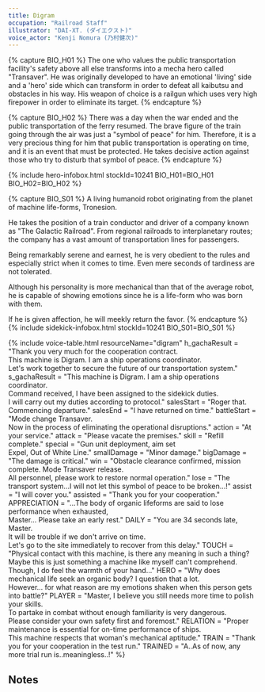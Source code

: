 ```yaml
---
title: Digram
occupation: "Railroad Staff"
illustrator: "DAI-XT. (ダイエクスト)"
voice_actor: "Kenji Nomura (乃村健次)"
---
```


{% capture BIO_H01 %}
The one who values the public transportation facility's safety above all else transforms into a mecha hero called "Transaver". He was originally developed to have an emotional 'living' side and a 'hero' side which can transform in order to defeat all kaibutsu and obstacles in his way. His weapon of choice is a railgun which uses very high firepower in order to eliminate its target.
{% endcapture %}

{% capture BIO_H02 %}
There was a day when the war ended and the public transportation of the ferry resumed. The brave figure of the train going through the air was just a "symbol of peace" for him. Therefore, it is a very precious thing for him that public transportation is operating on time, and it is an event that must be protected. He takes decisive action against those who try to disturb that symbol of peace.
{% endcapture %}

{% include hero-infobox.html stockId=10241 BIO_H01=BIO_H01 BIO_H02=BIO_H02 %}

{% capture BIO_S01 %}
A living humanoid robot originating from the planet of machine life-forms, Tronesion.

He takes the position of a train conductor and driver of a company known as "The Galactic Railroad". From regional railroads to interplanetary routes; the company has a vast amount of transportation lines for passengers.

Being remarkably serene and earnest, he is very obedient to the rules and especially strict when it comes to time. Even mere seconds of tardiness are not tolerated.

Although his personality is more mechanical than that of the average robot, he is capable of showing emotions since he is a life-form who was born with them.

If he is given affection, he will meekly return the favor.
{% endcapture %}
{% include sidekick-infobox.html stockId=10241 BIO_S01=BIO_S01 %}

{% include voice-table.html resourceName="digram"
h_gachaResult = "Thank you very much for the cooperation contract.<br>This machine is Digram. I am a ship operations coordinator.<br>Let's work together to secure the future of our transportation system."
s_gachaResult = "This machine is Digram. I am a ship operations coordinator.<br>Command received, I have been assigned to the sidekick duties.<br>I will carry out my duties according to protocol."
salesStart = "Roger that. Commencing departure."
salesEnd = "I have returned on time."
battleStart = "Mode change Transaver.<br>Now in the process of eliminating the operational disruptions."
action = "At your service."
attack = "Please vacate the premises."
skill = "Refill complete."
special = "Gun unit deployment, aim set<br>Expel, Out of White Line."
smallDamage = "Minor damage."
bigDamage = "The damage is critical."
win = "Obstacle clearance confirmed, mission complete. Mode Transaver release.<br>All personnel, please work to restore normal operation."
lose = "The transport system...I will not let this symbol of peace to be broken...!"
assist = "I will cover you."
assisted = "Thank you for your cooperation."
APPRECIATION = "…The body of organic lifeforms are said to lose performance when exhausted,<br>Master… Please take an early rest."
DAILY = "You are 34 seconds late, Master.<br>It will be trouble if we don't arrive on time.<br>Let's go to the site immediately to recover from this delay."
TOUCH = "Physical contact with this machine, is there any meaning in such a thing?<br>Maybe this is just something a machine like myself can't comprehend.<br>Though, I do feel the warmth of your hand..."
HERO = "Why does mechanical life seek an organic body? I question that a lot.<br>However... for what reason are my emotions shaken when this person gets into battle?"
PLAYER = "Master, I believe you still needs more time to polish your skills.<br>To partake in combat without enough familiarity is very dangerous.<br>Please consider your own safety first and foremost."
RELATION = "Proper maintenance is essential for on-time performance of ships.<br>This machine respects that woman's mechanical aptitude."
TRAIN = "Thank you for your cooperation in the test run."
TRAINED = "A..As of now, any more trial run is..meaningless..!"
%}

## Notes

